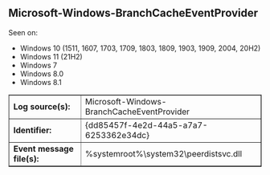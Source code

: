 ## Microsoft-Windows-BranchCacheEventProvider

Seen on:
* Windows 10 (1511, 1607, 1703, 1709, 1803, 1809, 1903, 1909, 2004, 20H2)
* Windows 11 (21H2)
* Windows 7
* Windows 8.0
* Windows 8.1

<table border="1" class="docutils">
  <tbody>
    <tr>
      <td><b>Log source(s):</b></td>
      <td>Microsoft-Windows-BranchCacheEventProvider</td>
    </tr>
    <tr>
      <td><b>Identifier:</b></td>
      <td>{dd85457f-4e2d-44a5-a7a7-6253362e34dc}</td>
    </tr>
    <tr>
      <td><b>Event message file(s):</b></td>
      <td>%systemroot%\system32\peerdistsvc.dll</td>
    </tr>
  </tbody>
</table>

&nbsp;


